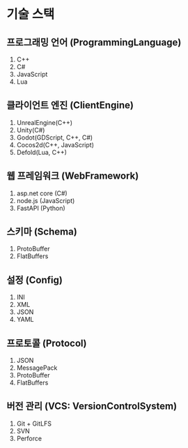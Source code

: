 # 기술 스택

##  프로그래밍 언어 (ProgrammingLanguage)

1. C++
2. C# 
3. JavaScript
4. Lua

## 클라이언트 엔진 (ClientEngine)

1. UnrealEngine(C++)
2. Unity(C#)
3. Godot(GDScript, C++, C#)
4. Cocos2d(C++, JavaScript)
5. Defold(Lua, C++)

## 웹 프레임워크 (WebFramework)

1. asp.net core (C#)
2. node.js (JavaScript)
2. FastAPI (Python) 

## 스키마 (Schema)

1. ProtoBuffer
2. FlatBuffers

## 설정 (Config)

1. INI
2. XML
3. JSON
4. YAML

## 프로토콜 (Protocol)

1. JSON
2. MessagePack
3. ProtoBuffer
4. FlatBuffers

## 버전 관리 (VCS: VersionControlSystem)

1. Git + GitLFS
2. SVN
3. Perforce